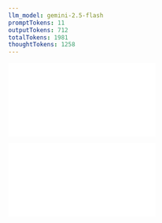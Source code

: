 ```yaml
---
llm_model: gemini-2.5-flash
promptTokens: 11
outputTokens: 712
totalTokens: 1981
thoughtTokens: 1258
---
```


![@](steps/prompt.3c32b401.md)

![@](steps/response.39289ea3.md)
